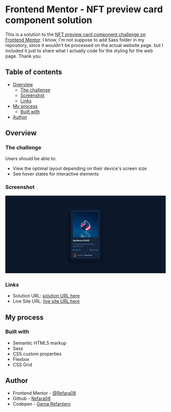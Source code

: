# Frontend Mentor - NFT preview card component solution

This is a solution to the [NFT preview card component challenge on Frontend Mentor](https://www.frontendmentor.io/challenges/nft-preview-card-component-SbdUL_w0U).
I know, I'm not suppose to add Sass folder in my repository, since it wouldn't be processed on the actual website page. but I included it just to share what I actually code for the styling for the web page. Thank you.

## Table of contents

- [Overview](#overview)
  - [The challenge](#the-challenge)
  - [Screenshot](#screenshot)
  - [Links](#links)
- [My process](#my-process)
  - [Built with](#built-with)
- [Author](#author)

## Overview

### The challenge

Users should be able to:

- View the optimal layout depending on their device's screen size
- See hover states for interactive elements

### Screenshot

![](./dist/screenshot.png)

### Links

- Solution URL: [solution URL here](https://github.com/Refara08/NFT-Card-Preview)
- Live Site URL: [live site URL here](https://silly-shirley-c60068.netlify.app)

## My process

### Built with

- Semantic HTML5 markup
- Sass
- CSS custom properties
- Flexbox
- CSS Grid

## Author

- Frontend Mentor - [@Refara08](https://www.frontendmentor.io/profile/Refara08)
- Github - [Refara08](https://github.com/Refara08)
- Codepen - [Gema Refantero](https://codepen.io/refantero)
